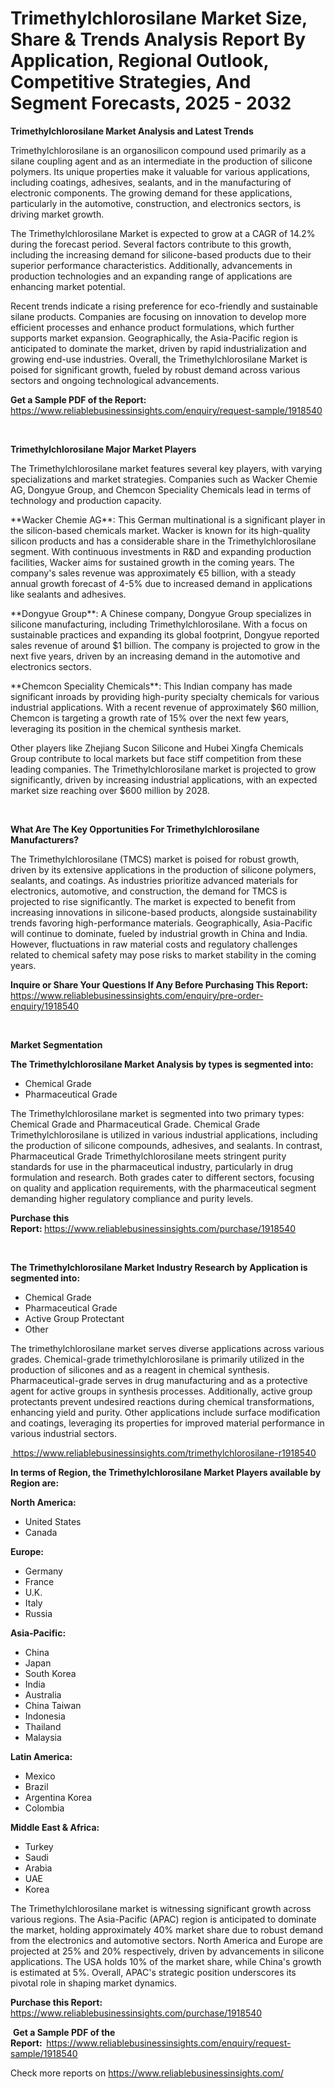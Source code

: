 <p><h1>Trimethylchlorosilane Market Size, Share & Trends Analysis Report By Application, Regional Outlook, Competitive Strategies, And Segment Forecasts, 2025 - 2032</h1></p><p><strong>Trimethylchlorosilane Market Analysis and Latest Trends</strong></p>
<p><p>Trimethylchlorosilane is an organosilicon compound used primarily as a silane coupling agent and as an intermediate in the production of silicone polymers. Its unique properties make it valuable for various applications, including coatings, adhesives, sealants, and in the manufacturing of electronic components. The growing demand for these applications, particularly in the automotive, construction, and electronics sectors, is driving market growth.</p><p>The Trimethylchlorosilane Market is expected to grow at a CAGR of 14.2% during the forecast period. Several factors contribute to this growth, including the increasing demand for silicone-based products due to their superior performance characteristics. Additionally, advancements in production technologies and an expanding range of applications are enhancing market potential. </p><p>Recent trends indicate a rising preference for eco-friendly and sustainable silane products. Companies are focusing on innovation to develop more efficient processes and enhance product formulations, which further supports market expansion. Geographically, the Asia-Pacific region is anticipated to dominate the market, driven by rapid industrialization and growing end-use industries. Overall, the Trimethylchlorosilane Market is poised for significant growth, fueled by robust demand across various sectors and ongoing technological advancements.</p></p>
<p><strong>Get a Sample PDF of the Report:&nbsp;</strong> <a href="https://www.reliablebusinessinsights.com/enquiry/request-sample/1918540?utm_campaign=3216&utm_medium=2&utm_source=Github&utm_content=ia&utm_term=01042025&utm_id=trimethylchlorosilane">https://www.reliablebusinessinsights.com/enquiry/request-sample/1918540</a></p>
<p>&nbsp;</p>
<p><strong>Trimethylchlorosilane Major Market Players</strong></p>
<p><p>The Trimethylchlorosilane market features several key players, with varying specializations and market strategies. Companies such as Wacker Chemie AG, Dongyue Group, and Chemcon Speciality Chemicals lead in terms of technology and production capacity.</p><p>**Wacker Chemie AG**: This German multinational is a significant player in the silicon-based chemicals market. Wacker is known for its high-quality silicon products and has a considerable share in the Trimethylchlorosilane segment. With continuous investments in R&D and expanding production facilities, Wacker aims for sustained growth in the coming years. The company's sales revenue was approximately €5 billion, with a steady annual growth forecast of 4-5% due to increased demand in applications like sealants and adhesives.</p><p>**Dongyue Group**: A Chinese company, Dongyue Group specializes in silicone manufacturing, including Trimethylchlorosilane. With a focus on sustainable practices and expanding its global footprint, Dongyue reported sales revenue of around $1 billion. The company is projected to grow in the next five years, driven by an increasing demand in the automotive and electronics sectors.</p><p>**Chemcon Speciality Chemicals**: This Indian company has made significant inroads by providing high-purity specialty chemicals for various industrial applications. With a recent revenue of approximately $60 million, Chemcon is targeting a growth rate of 15% over the next few years, leveraging its position in the chemical synthesis market.</p><p>Other players like Zhejiang Sucon Silicone and Hubei Xingfa Chemicals Group contribute to local markets but face stiff competition from these leading companies. The Trimethylchlorosilane market is projected to grow significantly, driven by increasing industrial applications, with an expected market size reaching over $600 million by 2028.</p></p>
<p>&nbsp;</p>
<p><strong>What Are The Key Opportunities For Trimethylchlorosilane Manufacturers?</strong></p>
<p><p>The Trimethylchlorosilane (TMCS) market is poised for robust growth, driven by its extensive applications in the production of silicone polymers, sealants, and coatings. As industries prioritize advanced materials for electronics, automotive, and construction, the demand for TMCS is projected to rise significantly. The market is expected to benefit from increasing innovations in silicone-based products, alongside sustainability trends favoring high-performance materials. Geographically, Asia-Pacific will continue to dominate, fueled by industrial growth in China and India. However, fluctuations in raw material costs and regulatory challenges related to chemical safety may pose risks to market stability in the coming years.</p></p>
<p><strong>Inquire or Share Your Questions If Any Before Purchasing This Report:</strong> <a href="https://www.reliablebusinessinsights.com/enquiry/pre-order-enquiry/1918540?utm_campaign=3216&utm_medium=2&utm_source=Github&utm_content=ia&utm_term=01042025&utm_id=trimethylchlorosilane">https://www.reliablebusinessinsights.com/enquiry/pre-order-enquiry/1918540</a></p>
<p>&nbsp;</p>
<p><strong>Market Segmentation</strong></p>
<p><strong>The Trimethylchlorosilane Market Analysis by types is segmented into:</strong></p>
<p><ul><li>Chemical Grade</li><li>Pharmaceutical Grade</li></ul></p>
<p><p>The Trimethylchlorosilane market is segmented into two primary types: Chemical Grade and Pharmaceutical Grade. Chemical Grade Trimethylchlorosilane is utilized in various industrial applications, including the production of silicone compounds, adhesives, and sealants. In contrast, Pharmaceutical Grade Trimethylchlorosilane meets stringent purity standards for use in the pharmaceutical industry, particularly in drug formulation and research. Both grades cater to different sectors, focusing on quality and application requirements, with the pharmaceutical segment demanding higher regulatory compliance and purity levels.</p></p>
<p><strong>Purchase this Report:&nbsp;</strong><a href="https://www.reliablebusinessinsights.com/purchase/1918540?utm_campaign=3216&utm_medium=2&utm_source=Github&utm_content=ia&utm_term=01042025&utm_id=trimethylchlorosilane">https://www.reliablebusinessinsights.com/purchase/1918540</a></p>
<p>&nbsp;</p>
<p><strong>The Trimethylchlorosilane Market Industry Research by Application is segmented into:</strong></p>
<p><ul><li>Chemical Grade</li><li>Pharmaceutical Grade</li><li>Active Group Protectant</li><li>Other</li></ul></p>
<p><p>The trimethylchlorosilane market serves diverse applications across various grades. Chemical-grade trimethylchlorosilane is primarily utilized in the production of silicones and as a reagent in chemical synthesis. Pharmaceutical-grade serves in drug manufacturing and as a protective agent for active groups in synthesis processes. Additionally, active group protectants prevent undesired reactions during chemical transformations, enhancing yield and purity. Other applications include surface modification and coatings, leveraging its properties for improved material performance in various industrial sectors.</p></p>
<p><a href="https://www.reliablebusinessinsights.com/trimethylchlorosilane-r1918540?utm_campaign=3216&utm_medium=2&utm_source=Github&utm_content=ia&utm_term=01042025&utm_id=trimethylchlorosilane">&nbsp;https://www.reliablebusinessinsights.com/trimethylchlorosilane-r1918540</a></p>
<p><strong>In terms of Region, the Trimethylchlorosilane Market Players available by Region are:</strong></p>
<p>
    <p> <strong> North America: </strong>
        <ul>
            <li>United States</li>
            <li>Canada</li>
        </ul>
        </p> 
    <p> <strong> Europe: </strong>
        <ul>
            <li>Germany</li>
            <li>France</li>
            <li>U.K.</li>
            <li>Italy</li>
            <li>Russia</li>
        </ul>
        </p> 
    <p> <strong> Asia-Pacific: </strong>
        <ul>
            <li>China</li>
            <li>Japan</li>
            <li>South Korea</li>
            <li>India</li>
            <li>Australia</li>
            <li>China Taiwan</li>
            <li>Indonesia</li>
            <li>Thailand</li>
            <li>Malaysia</li>
        </ul>
        </p> 
    <p> <strong> Latin America: </strong>
        <ul>
            <li>Mexico</li>
            <li>Brazil</li>
            <li>Argentina Korea</li>
            <li>Colombia</li>
        </ul>
        </p> 
    <p> <strong> Middle East & Africa: </strong>
        <ul>
            <li>Turkey</li>
            <li>Saudi</li>
            <li>Arabia</li>
            <li>UAE</li>
            <li>Korea</li>
        </ul>
    </p>
    </p>
<p><p>The Trimethylchlorosilane market is witnessing significant growth across various regions. The Asia-Pacific (APAC) region is anticipated to dominate the market, holding approximately 40% market share due to robust demand from the electronics and automotive sectors. North America and Europe are projected at 25% and 20% respectively, driven by advancements in silicone applications. The USA holds 10% of the market share, while China's growth is estimated at 5%. Overall, APAC's strategic position underscores its pivotal role in shaping market dynamics.</p></p>
<p><strong>Purchase this Report: </strong><a href="https://www.reliablebusinessinsights.com/purchase/1918540?utm_campaign=3216&utm_medium=2&utm_source=Github&utm_content=ia&utm_term=01042025&utm_id=trimethylchlorosilane">https://www.reliablebusinessinsights.com/purchase/1918540</a></p>
<p>&nbsp;<strong>Get a Sample PDF of the Report:&nbsp;&nbsp;</strong><a href="https://www.reliablebusinessinsights.com/enquiry/request-sample/1918540?utm_campaign=3216&utm_medium=2&utm_source=Github&utm_content=ia&utm_term=01042025&utm_id=trimethylchlorosilane">https://www.reliablebusinessinsights.com/enquiry/request-sample/1918540</a></p>
<p><strong></strong></p>
<p>Check more reports on <a href="https://www.reliablebusinessinsights.com/?utm_campaign=3216&utm_medium=2&utm_source=Github&utm_content=ia&utm_term=01042025&utm_id=trimethylchlorosilane">https://www.reliablebusinessinsights.com/</a></p>
